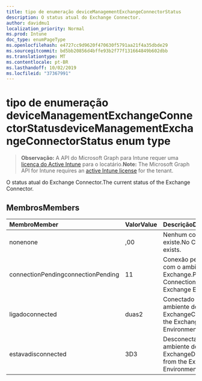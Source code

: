 ```yaml
---
title: tipo de enumeração deviceManagementExchangeConnectorStatus
description: O status atual do Exchange Connector.
author: davidmu1
localization_priority: Normal
ms.prod: Intune
doc_type: enumPageType
ms.openlocfilehash: e4727cc9d9620f470630f5791aa21f4a35dbde29
ms.sourcegitcommit: bd5bb20856d4bffe93b2f77f131664849b602dbb
ms.translationtype: MT
ms.contentlocale: pt-BR
ms.lasthandoff: 10/02/2019
ms.locfileid: "37367991"
---
```

# <a name="devicemanagementexchangeconnectorstatus-enum-type"></a><span data-ttu-id="06e99-103">tipo de enumeração deviceManagementExchangeConnectorStatus</span><span class="sxs-lookup"><span data-stu-id="06e99-103">deviceManagementExchangeConnectorStatus enum type</span></span>

> <span data-ttu-id="06e99-104">**Observação:** A API do Microsoft Graph para Intune requer uma [licença do Active Intune](https://go.microsoft.com/fwlink/?linkid=839381) para o locatário.</span><span class="sxs-lookup"><span data-stu-id="06e99-104">**Note:** The Microsoft Graph API for Intune requires an [active Intune license](https://go.microsoft.com/fwlink/?linkid=839381) for the tenant.</span></span>

<span data-ttu-id="06e99-105">O status atual do Exchange Connector.</span><span class="sxs-lookup"><span data-stu-id="06e99-105">The current status of the Exchange Connector.</span></span>

## <a name="members"></a><span data-ttu-id="06e99-106">Membros</span><span class="sxs-lookup"><span data-stu-id="06e99-106">Members</span></span>
|<span data-ttu-id="06e99-107">Membro</span><span class="sxs-lookup"><span data-stu-id="06e99-107">Member</span></span>|<span data-ttu-id="06e99-108">Valor</span><span class="sxs-lookup"><span data-stu-id="06e99-108">Value</span></span>|<span data-ttu-id="06e99-109">Descrição</span><span class="sxs-lookup"><span data-stu-id="06e99-109">Description</span></span>|
|:---|:---|:---|
|<span data-ttu-id="06e99-110">none</span><span class="sxs-lookup"><span data-stu-id="06e99-110">none</span></span>|<span data-ttu-id="06e99-111">,0</span><span class="sxs-lookup"><span data-stu-id="06e99-111">0</span></span>|<span data-ttu-id="06e99-112">Nenhum conector existe.</span><span class="sxs-lookup"><span data-stu-id="06e99-112">No Connector exists.</span></span>|
|<span data-ttu-id="06e99-113">connectionPending</span><span class="sxs-lookup"><span data-stu-id="06e99-113">connectionPending</span></span>|<span data-ttu-id="06e99-114">1</span><span class="sxs-lookup"><span data-stu-id="06e99-114">1</span></span>|<span data-ttu-id="06e99-115">Conexão pendente com o ambiente do Exchange.</span><span class="sxs-lookup"><span data-stu-id="06e99-115">Pending Connection to the Exchange Environment.</span></span>|
|<span data-ttu-id="06e99-116">ligado</span><span class="sxs-lookup"><span data-stu-id="06e99-116">connected</span></span>|<span data-ttu-id="06e99-117">duas</span><span class="sxs-lookup"><span data-stu-id="06e99-117">2</span></span>|<span data-ttu-id="06e99-118">Conectado ao ambiente do Exchange</span><span class="sxs-lookup"><span data-stu-id="06e99-118">Connected to the Exchange Environment</span></span>|
|<span data-ttu-id="06e99-119">estava</span><span class="sxs-lookup"><span data-stu-id="06e99-119">disconnected</span></span>|<span data-ttu-id="06e99-120">3D</span><span class="sxs-lookup"><span data-stu-id="06e99-120">3</span></span>|<span data-ttu-id="06e99-121">Desconectado do ambiente do Exchange</span><span class="sxs-lookup"><span data-stu-id="06e99-121">Disconnected from the Exchange Environment</span></span>|




